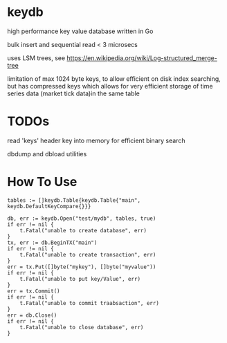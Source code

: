 # keydb

high performance key value database written in Go

bulk insert and sequential read \< 3 microsecs 

uses LSM trees, see https://en.wikipedia.org/wiki/Log-structured_merge-tree

limitation of max 1024 byte keys, to allow efficient on disk index searching, but has
compressed keys which allows for very efficient storage of time series data (market tick data)in the
same table

# TODOs
read 'keys' header key into memory for efficient binary search

dbdump and dbload utilities
      
# How To Use

	tables := []keydb.Table{keydb.Table{"main", keydb.DefaultKeyCompare{}}}

	db, err := keydb.Open("test/mydb", tables, true)
	if err != nil {
		t.Fatal("unable to create database", err)
	}
	tx, err := db.BeginTX("main")
	if err != nil {
		t.Fatal("unable to create transaction", err)
	}
	err = tx.Put([]byte("mykey"), []byte("myvalue"))
	if err != nil {
		t.Fatal("unable to put key/Value", err)
	}
    err = tx.Commit()
    if err != nil {
        t.Fatal("unable to commit traabsaction", err)
    }
    err = db.Close()
    if err != nil {
        t.Fatal("unable to close database", err)
    }

